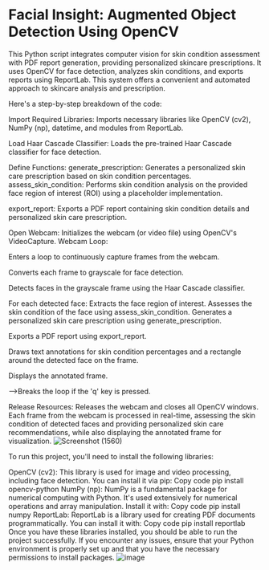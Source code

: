 # Facial Insight: Augmented Object Detection  Using OpenCV
  This Python script integrates computer vision for skin condition assessment with PDF report generation, providing personalized skincare prescriptions. It uses OpenCV for face detection, analyzes skin conditions, and exports reports using ReportLab. This system offers a convenient and automated approach to skincare analysis and prescription.



Here's a step-by-step breakdown of the code:

Import Required Libraries:
Imports necessary libraries like OpenCV (cv2), NumPy (np), datetime, and modules from ReportLab.

Load Haar Cascade Classifier:
Loads the pre-trained Haar Cascade classifier for face detection.

Define Functions:
generate_prescription: Generates a personalized skin care prescription based on skin condition percentages.
assess_skin_condition: Performs skin condition analysis on the provided face region of interest (ROI) using a placeholder implementation.

export_report: Exports a PDF report containing skin condition details and personalized skin care prescription.

Open Webcam:
Initializes the webcam (or video file) using OpenCV's VideoCapture.
Webcam Loop:

Enters a loop to continuously capture frames from the webcam.

Converts each frame to grayscale for face detection.

Detects faces in the grayscale frame using the Haar Cascade classifier.

For each detected face:
Extracts the face region of interest.
Assesses the skin condition of the face using assess_skin_condition.
Generates a personalized skin care prescription using generate_prescription.

Exports a PDF report using export_report.

Draws text annotations for skin condition percentages and a rectangle around the detected face on the frame.

Displays the annotated frame.

-->Breaks the loop if the 'q' key is pressed.

Release Resources:
Releases the webcam and closes all OpenCV windows.
Each frame from the webcam is processed in real-time, assessing the skin condition of detected faces and providing personalized skin care recommendations, while also displaying the annotated frame for visualization.
![Screenshot (1560)](https://github.com/SATYAMSINGH0707/Facial-Insight--Augmented-Object-Detection--Using-OpenCV/assets/97894680/78d4cd92-3ff3-4259-9b7e-1b84e8bf2613)



To run this project, you'll need to install the following libraries:

OpenCV (cv2): This library is used for image and video processing, including face detection. You can install it via pip:
Copy code
pip install opencv-python
NumPy (np): NumPy is a fundamental package for numerical computing with Python. It's used extensively for numerical operations and array manipulation. Install it with:
Copy code
pip install numpy
ReportLab: ReportLab is a library used for creating PDF documents programmatically. You can install it with:
Copy code
pip install reportlab
Once you have these libraries installed, you should be able to run the project successfully. If you encounter any issues, ensure that your Python environment is properly set up and that you have the necessary permissions to install packages.
![image](https://github.com/SATYAMSINGH0707/Facial-Insight--Augmented-Object-Detection--Using-OpenCV/assets/97894680/b8a312b2-9ec5-4a82-8e54-9a6affc01ddc)



